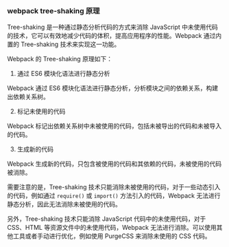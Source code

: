 
### webpack tree-shaking 原理

Tree-shaking 是一种通过静态分析代码的方式来消除 JavaScript 中未使用代码的技术，它可以有效地减少代码的体积，提高应用程序的性能。Webpack 通过内置的 Tree-shaking 技术来实现这一功能。

Webpack 的 Tree-shaking 原理如下：

1. 通过 ES6 模块化语法进行静态分析

Webpack 通过 ES6 模块化语法进行静态分析，分析模块之间的依赖关系，构建出依赖关系树。

2. 标记未使用的代码

Webpack 标记出依赖关系树中未被使用的代码，包括未被导出的代码和未被导入的代码。

3. 生成新的代码

Webpack 生成新的代码，只包含被使用的代码和其依赖的代码，未被使用的代码被消除。

需要注意的是，Tree-shaking 技术只能消除未被使用的代码，对于一些动态引入的代码，例如通过 `require()` 或 `import()` 方法引入的代码，Webpack 无法进行静态分析，因此无法消除未被使用的代码。

另外，Tree-shaking 技术只能消除 JavaScript 代码中的未使用代码，对于 CSS、HTML 等资源文件中的未使用代码，Webpack 无法进行消除。可以使用其他工具或者手动进行优化，例如使用 PurgeCSS 来消除未使用的 CSS 代码。
